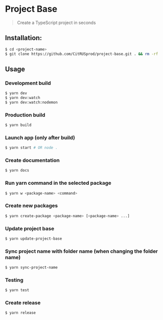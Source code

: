 # Project Base

> Create a TypeScript project in seconds

## Installation:

```bash
$ cd <project-name>
$ git clone https://github.com/CitRUSprod/project-base.git . && rm -rf .git README.md && git init && yarn && yarn sync-project-name
```

## Usage

### Development build

```bash
$ yarn dev
$ yarn dev:watch
$ yarn dev:watch:nodemon
```

### Production build

```bash
$ yarn build
```

### Launch app (only after build)

```bash
$ yarn start # OR node .
```

### Create documentation

```bash
$ yarn docs
```

### Run yarn command in the selected package

```bash
$ yarn w <package-name> <command>
```

### Create new packages

```bash
$ yarn create-package <package-name> [<package-name> ...]
```

### Update project base

```bash
$ yarn update-project-base
```

### Sync project name with folder name (when changing the folder name)

```bash
$ yarn sync-project-name
```

### Testing

```bash
$ yarn test
```

### Create release

```bash
$ yarn release
```
